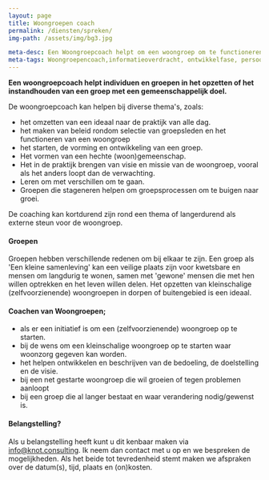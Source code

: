```yaml
---
layout: page
title: Woongroepen coach
permalink: /diensten/spreken/
img-path: /assets/img/bg3.jpg

meta-desc: Een Woongroepcoach helpt om een woongroep om te functioneren en het leven met elkaar te leren leven in alle groepsdynamiek. 
meta-tags: Woongroepencoach,informatieoverdracht, ontwikkelfase, persoonlijke groei, emotionele problemen, enthousiasmeren, geestelijke groei, barrières overwinnen, sociaal maatschappelijk, mannengroepen, kampvuuravonden, conferenties, christelijk
---
```


**Een woongroepcoach helpt individuen en groepen in het opzetten of het instandhouden van een groep met een gemeenschappelijk doel.**  

De woongroepcoach kan helpen bij diverse thema's, zoals:
- het omzetten van een ideaal naar de praktijk van alle dag.
- het maken van beleid rondom selectie van groepsleden en het functioneren van een woongroep
- het starten, de vorming en ontwikkeling van een groep.
- Het vormen van een hechte (woon)gemeenschap.
- Het in de praktijk brengen van visie en missie van de woongroep, vooral als het anders loopt dan de verwachting.
- Leren om met verschillen om te gaan.
- Groepen die stageneren helpen om groepsprocessen om te buigen naar groei.

De coaching kan kortdurend zijn rond een thema of langerdurend als externe steun voor de woongroep.

#### Groepen
Groepen hebben verschillende redenen om bij elkaar te zijn. 
Een groep als 'Een kleine samenleving' kan een veilige plaats zijn voor kwetsbare en mensen om langdurig te wonen, samen met 'gewone' mensen die met hen willen optrekken en het leven willen delen. 
Het opzetten van kleinschalige (zelfvoorzienende) woongroepen in dorpen of buitengebied is een ideaal.

#### Coachen van Woongroepen;

- als er een initiatief is om een (zelfvoorzienende) woongroep op te starten.
- bij de wens om een kleinschalige woongroep op te starten waar woonzorg gegeven kan worden.
- het helpen ontwikkelen en beschrijven van de bedoeling, de doelstelling en de visie.
- bij een net gestarte woongroep die wil groeien of tegen problemen aanloopt
- bij een groep die al langer bestaat en waar verandering nodig/gewenst is.


#### Belangstelling?
Als u belangstelling heeft kunt u dit kenbaar maken via info@knot.consulting.
Ik neem dan contact met u op en we bespreken de mogelijkheden. Als het beide tot tevredenheid stemt maken we afspraken over de  datum(s), tijd, plaats en (on)kosten.
